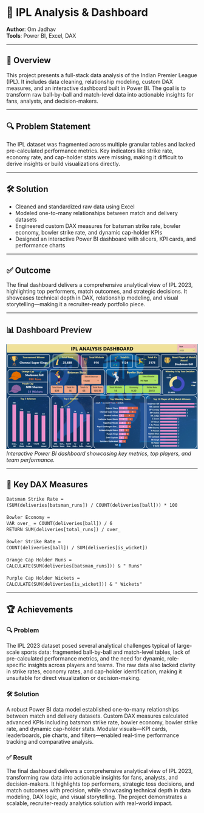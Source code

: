 # 🏏 IPL Analysis & Dashboard  
**Author**: Om Jadhav  
**Tools**: Power BI, Excel, DAX

---

## 📌 Overview  
This project presents a full-stack data analysis of the Indian Premier League (IPL). It includes data cleaning, relationship modeling, custom DAX measures, and an interactive dashboard built in Power BI. The goal is to transform raw ball-by-ball and match-level data into actionable insights for fans, analysts, and decision-makers.

---

## 🔍 Problem Statement  
The IPL dataset was fragmented across multiple granular tables and lacked pre-calculated performance metrics. Key indicators like strike rate, economy rate, and cap-holder stats were missing, making it difficult to derive insights or build visualizations directly.

---

## 🛠️ Solution  
- Cleaned and standardized raw data using Excel 
- Modeled one-to-many relationships between match and delivery datasets  
- Engineered custom DAX measures for batsman strike rate, bowler economy, bowler strike rate, and dynamic cap-holder KPIs  
- Designed an interactive Power BI dashboard with slicers, KPI cards, and performance charts

---

## ✅ Outcome  
The final dashboard delivers a comprehensive analytical view of IPL 2023, highlighting top performers, match outcomes, and strategic decisions. It showcases technical depth in DAX, relationship modeling, and visual storytelling—making it a recruiter-ready portfolio piece.

---

## 📊 Dashboard Preview  
![IPL 2023 Dashboard Preview](https://github.com/OmJadhav-official/IPL-Analysis-Full-Stack-Project-/blob/main/IPL%20Analysis.png)  
*Interactive Power BI dashboard showcasing key metrics, top players, and team performance.*

---

## 🧠 Key DAX Measures
```DAX
Batsman Strike Rate = 
(SUM(deliveries[batsman_runs]) / COUNT(deliveries[ball])) * 100

Bowler Economy = 
VAR over_ = COUNT(deliveries[ball]) / 6
RETURN SUM(deliveries[total_runs]) / over_

Bowler Strike Rate = 
COUNT(deliveries[ball]) / SUM(deliveries[is_wicket])

Orange Cap Holder Runs = 
CALCULATE(SUM(deliveries[batsman_runs])) & " Runs"

Purple Cap Holder Wickets = 
CALCULATE(SUM(deliveries[is_wicket])) & " Wickets"
```
---

## 🏆 Achievements

### 🔍 Problem  
The IPL 2023 dataset posed several analytical challenges typical of large-scale sports data: fragmented ball-by-ball and match-level tables, lack of pre-calculated performance metrics, and the need for dynamic, role-specific insights across players and teams. The raw data also lacked clarity in strike rates, economy rates, and cap-holder identification, making it unsuitable for direct visualization or decision-making.

### 🛠️ Solution  
A robust Power BI data model established one-to-many relationships between match and delivery datasets. Custom DAX measures calculated advanced KPIs including batsman strike rate, bowler economy, bowler strike rate, and dynamic cap-holder stats. Modular visuals—KPI cards, leaderboards, pie charts, and filters—enabled real-time performance tracking and comparative analysis.

### ✅ Result  
The final dashboard delivers a comprehensive analytical view of IPL 2023, transforming raw data into actionable insights for fans, analysts, and decision-makers. It highlights top performers, strategic toss decisions, and match outcomes with precision, while showcasing technical depth in data modeling, DAX logic, and visual storytelling. The project demonstrates a scalable, recruiter-ready analytics solution with real-world impact.
